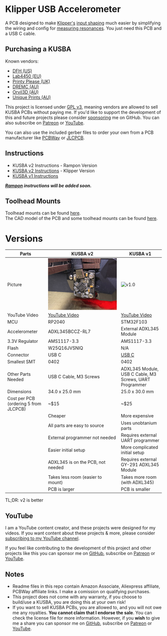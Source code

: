 # Klipper USB Accelerometer
A PCB designed to make [Klipper's](https://github.com/KevinOConnor/klipper) [input shaping](https://github.com/Klipper3d/klipper/blob/master/docs/Resonance_Compensation.md) much easier by simplifying the wiring and config for [measuring resonances](https://github.com/KevinOConnor/klipper/blob/master/docs/Measuring_Resonances.md). You just need this PCB and a USB C cable.
<br>


## Purchasing a KUSBA
Known vendors:
- [DFH (US)](https://dfh.fm/collections/new-products/products/kusba-adxl345-accelerometer-by-xbst_)
- [Lab4450 (EU)](https://lab4450.com/product/ksuba-adxl345/)
- [Printy Please (UK)](https://www.printyplease.uk/KUSBA)
- [DREMC (AU)](https://store.dremc.com.au/products/kusba-usb-adxl345-accelerometer-for-klipper)
- [Orvil3D (AU)](https://orvil3d.com/products/kusba)
- [Unique Prints (AU)](https://uniqueprints.shop/shop/electronics-electrical/pcb/kusba-usb-adxl345-accelerometer-for-klipper/)

This project is licensed under [GPL v3](./LICENSE), meaning vendors are allowed to sell KUSBA PCBs without paying me. If you'd like to support the development of this and future projects please consider [sponsoring](https://github.com/sponsors/xbst) me on GitHub. You can also subscribe on [Patreon](https://l.isiks.tech/patreon) or [YouTube](https://l.isiks.tech/member).

You can also use the included gerber files to order your own from a PCB manufacturer like [PCBWay](https://www.pcbway.com/setinvite.aspx?inviteid=374841) or [JLCPCB](https://jlcpcb.com/).
<br>

## Instructions
 - KUSBA v2 Instructions - Rampon Version
 - [KUSBA v2 Instructions](./Docs/v2-Firmware.md) - Klipper Version
 - [KUSBA v1 Instructions](./Docs/v1-Firmware.md)

***[Rampon](https://github.com/rogerlz/rampon_anchor) instructions will be added soon.***

## Toolhead Mounts

Toolhead mounts can be found [here](./Mounts).
<br>The CAD model of the PCB and some toolhead mounts can be found [here](./CAD).
<br> 

# Versions

| Parts                                 | KUSBA v2                       | KUSBA v1 |
| ------------------------------------- | ------------------------------ | ---|
| Picture                               | ![v2.3](./Images/v2.jpg) | ![v1.0](./Images/v1.jpg) |
| YouTube Video                         | [YouTube Video](https://www.youtube.com/watch?v=gtrQXdAaXB4) | [YouTube Video](https://www.youtube.com/watch?v=tDQd-jGegX0) |
| MCU                                   | RP2040                         | STM32F103                                                    |
| Accelerometer                         | ADXL345BCCZ-RL7                | External ADXL345 Module                                      |
| 3.3V Regulator                        | AMS1117-3.3                    | AMS1117-3.3                                                  |
| Flash                                 | W25Q16JVSNIQ                   | N/A                                                          |
| Connector                             | USB C                          | [USB C](https://www.digikey.com/en/products/detail/gct/USB4085-GF-A/9859733) |
| Smallest SMT                          | 0402                           | 0402                                                         |
| Other Parts Needed                    | USB C Cable, M3 Screws         | ADXL345 Module, USB C Cable, M3 Screws, UART Programmer      |
| Dimensions                            | 34.0 x 25.0 mm                 | 25.0 x 30.0 mm                                               |
| Cost per PCB (ordering 5 from JLCPCB) | ~$15                           | ~$25                                                         |
| | Cheaper | More expensive |
| | All parts are easy to source | Uses unobtanium parts |
| | External programmer not needed | Requires external UART programmer |
| | Easier initial setup | More complicated initial setup |
| | ADXL345 is on the PCB, not needed | Requires external GY-291 ADXL345 Module |
| | Takes less room (easier to mount) | Takes more room (with ADXL345) |
| | PCB is larger | PCB is smaller |

TL;DR: v2 is better


## YouTube

I am a YouTube content creator, and these projects were designed for my videos. If you want content about these projects & more, please consider [subscribing to my YouTube channel](https://www.youtube.com/channel/UClAWYmCkHjsbaX9Wz1df2mg).
<br>

If you feel like contributing to the development of this project and other projects like this you can sponsor me on [GitHub](https://github.com/sponsors/xbst), subscribe on [Patreon](https://l.isiks.tech/patreon) or [YouTube](https://l.isiks.tech/member).

## Notes
- Readme files in this repo contain Amazon Associate, Aliexpress affiliate, PCBWay affiliate links. I make a comission on qualifying purchases.
- This project does not come with any warranty, if you choose to build/use a KUSBA, you are doing this at your own risk!
- If you want to sell KUSBA PCBs, you are allowed to, and you will not owe me any royalties. **You cannot claim that I endorse the sale**. You can check the license file for more information. However, if you **wish** to give me a share you can sponsor me on [GitHub](https://github.com/sponsors/xbst), subscribe on [Patreon](https://l.isiks.tech/patreon) or [YouTube](https://l.isiks.tech/member).
